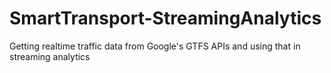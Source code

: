 # SmartTransport-StreamingAnalytics
Getting realtime traffic data from Google's GTFS APIs and using that in streaming analytics
